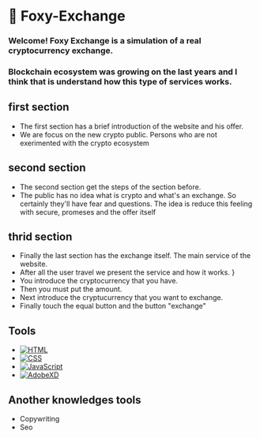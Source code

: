 # 🦊 Foxy-Exchange


### Welcome! Foxy Exchange is a simulation of a real cryptocurrency exchange. 

### Blockchain ecosystem was growing on the last years and I think that is understand how this type of services works.

## first section

- The first section has a brief introduction of the website and his offer.
- We are focus on the new crypto public. Persons who are not exerimented with the crypto ecosystem

## second section

- The second section get the steps of the section before. 
- The public has no idea what is crypto and what's an exchange. So certainly they'll have fear and questions. The idea is reduce this feeling with secure, promeses and the offer itself

## thrid section

- Finally the last section has the exchange itself. The main service of the website. 
- After all the user travel we present the service and how it works. }
- You introduce the cryptocurrency that you have. 
- Then you must put the amount. 
- Next introduce the cryptucurrency that you want to exchange. 
- Finally touch the equal button and the button "exchange"

## Tools

- [![HTML](https://img.shields.io/badge/html-FF8000?style=for-the-badge&logo=html5&logoColor=white&labelColor=101010)]() 
- [![CSS](https://img.shields.io/badge/css-00AAE4?style=for-the-badge&logo=css3&logoColor=white&labelColor=101010)]() 
- [![JavaScript](https://img.shields.io/badge/JavaScript-F7DF1E?style=for-the-badge&logo=javascript&logoColor=white&labelColor=101010)]()
- [![AdobeXD](https://img.shields.io/badge/adobeXD-8A2BE2?style=for-the-badge&logo=adobeXD&logoColor=white&labelColor=101010)]() 

## Another knowledges tools

- Copywriting
- Seo
